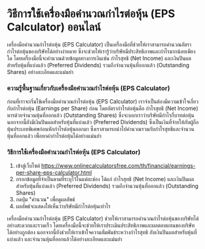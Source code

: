วิธีการใช้เครื่องมือคำนวณกำไรต่อหุ้น (EPS Calculator) ออนไลน์
=============================================================

เครื่องมือคำนวณกำไรต่อหุ้น (EPS Calculator) เป็นเครื่องมือที่ช่วยให้เราสามารถคำนวณอัตรากำไรต่อหุ้นของบริษัทได้อย่างง่ายดาย ซึ่งจะช่วยให้เรารู้ว่าบริษัทมีประสิทธิภาพและกำไรมากน้อยเพียงใด โดยเครื่องมือนี้จะคำนวณด้วยข้อมูลทางการเงินเช่น กำไรสุทธิ (Net Income) และเงินปันผลสำหรับหุ้นที่แบ่งแล้ว (Preferred Dividends) รวมถึงจำนวนหุ้นที่ออกแล้ว (Outstanding Shares) อย่างละเอียดและแม่นยำ

### ความรู้พื้นฐานเกี่ยวกับเครื่องมือคำนวณกำไรต่อหุ้น (EPS Calculator)

ก่อนที่เราจะเริ่มใช้เครื่องมือคำนวณกำไรต่อหุ้น (EPS Calculator) เราจำเป็นต้องมีความเข้าใจเกี่ยวกับกำไรต่อหุ้น (Earnings per Share) ก่อน โดยอัตรากำไรต่อหุ้นคือ กำไรสุทธิ (Net Income) หารด้วยจำนวนหุ้นที่ออกแล้ว (Outstanding Shares) ซึ่งจะบอกเราว่าบริษัทมีกำไรกี่บาทต่อหุ้น นอกจากนี้ยังมีเงินปันผลสำหรับหุ้นที่แบ่งแล้ว (Preferred Dividends) ซึ่งเป็นเงินที่จ่ายให้กับผู้ถือหุ้นประเภทพิเศษก่อนหักกำไรต่อหุ้นออกมา ซึ่งเราสามารถนำไปคำนวณรวมกับกำไรสุทธิและจำนวนหุ้นที่ออกแล้ว เพื่อหาค่ากำไรต่อหุ้นได้อย่างแม่นยำ

### วิธีการใช้เครื่องมือคำนวณกำไรต่อหุ้น (EPS Calculator)

1. เข้าสู่เว็บไซต์ <https://www.onlinecalculatorsfree.com/th/financial/earnings-per-share-eps-calculator.html>
2. กรอกข้อมูลที่จำเป็นตามที่ระบุไว้ในแต่ละช่อง ได้แก่ กำไรสุทธิ (Net Income) และเงินปันผลสำหรับหุ้นที่แบ่งแล้ว (Preferred Dividends) รวมถึงจำนวนหุ้นที่ออกแล้ว (Outstanding Shares)
3. กดปุ่ม "คำนวณ" เพื่อดูผลลัพธ์
4. ผลลัพธ์จะแสดงให้เห็นว่าบริษัทมีกำไรต่อหุ้นเท่าไร

เครื่องมือคำนวณกำไรต่อหุ้น (EPS Calculator) ช่วยให้เราสามารถคำนวณกำไรต่อหุ้นของบริษัทได้อย่างสะดวกและรวดเร็ว โดยเครื่องมือนี้จะช่วยให้เราประเมินประสิทธิภาพและผลตอบแทนของบริษัทได้อย่างถูกต้อง นอกจากนี้ยังช่วยให้เราเข้าใจความสัมพันธ์ระหว่างกำไรสุทธิ กับเงินปันผลสำหรับหุ้นที่แบ่งแล้ว และจำนวนหุ้นที่ออกแล้วได้อย่างละเอียดและแม่นยำ